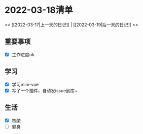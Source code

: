 # 2022-03-18清单
<< [[2022-03-17|上一天的日记]] | [[2022-03-19|后一天的日记]] >>
## 重要事项
- [x] 工作进度ok

## 学习
- [x] 学习mini-vue
- [x] 写了一个插件，自动发issue到库~

## 生活 
- [x] 核酸
- [ ] 健身